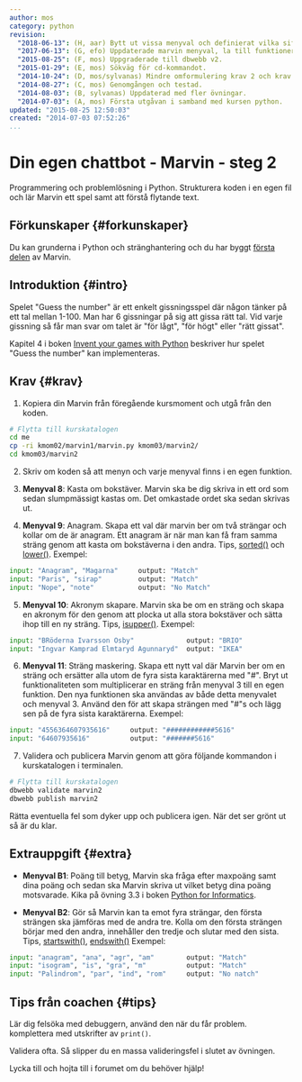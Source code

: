 ```yaml
---
author: mos
category: python
revision:
  "2018-06-13": (H, aar) Bytt ut vissa menyval och definierat vilka siffror valen är.
  "2017-06-13": (G, efo) Uppdaterade marvin menyval, la till funktioner och modul.
  "2015-08-25": (F, mos) Uppgraderade till dbwebb v2.
  "2015-01-29": (E, mos) Sökväg för cd-kommandot.
  "2014-10-24": (D, mos/sylvanas) Mindre omformulering krav 2 och krav 3.
  "2014-08-27": (C, mos) Genomgången och testad.
  "2014-08-03": (B, sylvanas) Uppdaterad med fler övningar.
  "2014-07-03": (A, mos) Första utgåvan i samband med kursen python.
updated: "2015-08-25 12:50:03"
created: "2014-07-03 07:52:26"
...
```

Din egen chattbot - Marvin - steg 2
==================================

Programmering och problemlösning i Python. Strukturera koden i en egen fil och lär Marvin ett spel samt att förstå flytande text.

<!--more-->


Förkunskaper {#forkunskaper}
-----------------------

Du kan grunderna i Python och stränghantering och du har byggt [första delen](uppgift/din-egen-chattbot-marvin-steg-1-v2) av Marvin.



Introduktion {#intro}
-----------------------

Spelet "Guess the number" är ett enkelt gissningsspel där någon tänker på ett tal mellan 1-100. Man har 6 gissningar på sig att gissa rätt tal. Vid varje gissning så får man svar om talet är "för lågt", "för högt" eller "rätt gissat".

Kapitel 4 i boken [Invent your games with Python](kunskap/boken-invent-your-own-computer-games-with-python) beskriver hur spelet "Guess the number" kan implementeras.



Krav {#krav}
-----------------------

1. Kopiera din Marvin från föregående kursmoment och utgå från den koden.

```bash
# Flytta till kurskatalogen
cd me
cp -ri kmom02/marvin1/marvin.py kmom03/marvin2/
cd kmom03/marvin2
```

2. Skriv om koden så att menyn och varje menyval finns i en egen funktion.

<!-- 3. Döp om nuvarande `marvin.py` till `main.py`. -->

<!-- 4. Skapa en ny fil `marvin.py` och lägg alla menyvalsfunktioner i denna nya Pythonmodul. Importera `marvin.py` i `main.py`. -->

<!-- 5. Menyval: Som löser spelet "Guess the number" där Marvin tänker på ett tal mellan 1-100 och spelaren ska gissa vilket det är. För varje gissning ska Marvin berätta om gissningen var högre eller lägre än det han tänkte på. Spelaren ska ha 6 gissningar på sig. -->

3. **Menyval 8**: Kasta om bokstäver. Marvin ska be dig skriva in ett ord som sedan slumpmässigt kastas om. Det omkastade ordet ska sedan skrivas ut.

4. **Menyval 9**: Anagram. Skapa ett val där marvin ber om två strängar och kollar om de är anagram. Ett anagram är när man kan få fram samma sträng genom att kasta om bokstäverna i den andra. Tips, [sorted()](https://docs.python.org/3/howto/sorting.html) och [lower()](https://docs.python.org/3/library/stdtypes.html#str.lower). Exempel:
```python
input: "Anagram", "Magarna"     output: "Match"
input: "Paris", "sirap"         output: "Match"
input: "Nope", "note"           output: "No Match"
```

5. **Menyval 10**: Akronym skapare. Marvin ska be om en sträng och skapa en akronym för den genom att plocka ut alla stora bokstäver och sätta ihop till en ny sträng. Tips, [isupper()](https://docs.python.org/3/library/stdtypes.html#str.isupper). Exempel:
```python
input: "BRöderna Ivarsson Osby"             output: "BRIO"
input: "Ingvar Kamprad Elmtaryd Agunnaryd"  output: "IKEA"
```

6. **Menyval 11**: Sträng maskering. Skapa ett nytt val där Marvin ber om en sträng och ersätter alla utom de fyra sista karaktärerna med "#". Bryt ut funktionaliteten som multiplicerar en sträng från menyval 3 till en egen funktion. Den nya funktionen ska användas av både detta menyvalet och menyval 3. Använd den för att skapa strängen med "#"s och lägg sen på de fyra sista karaktärerna. Exempel:
```python
input: "4556364607935616"     output: "############5616"
input: "64607935616"          output: "#######5616"
```

7. Validera och publicera Marvin genom att göra följande kommandon i kurskatalogen i terminalen.

```bash
# Flytta till kurskatalogen
dbwebb validate marvin2
dbwebb publish marvin2
```

Rätta eventuella fel som dyker upp och publicera igen. När det ser grönt ut så är du klar.



Extrauppgift {#extra}
-----------------------
<!-- * Kasta om bokstäver: Ha en fil med ett ord per rad och plocka fram ett av orden. Kasta om det och låt användaren gissa vilket det faktiska ordet är. -->

<!-- * Menyval: där Marvin i samma sträng skriver ut: dagens datum och nuvarande tid, hur han mår (slumpmässigt humör), ett heltal, samt ett floattal med 3 decimaler. Ge talen ett sammanhang i texten.
Strängen ska hämtas från en textfil som du själv skapar och formateras med ovanstående variabler. Notera att du i programmet inte ska ändra i filen. Kursrepot innehåller ett [exempel på strängformattering med fil](https://github.com/reechani/python/blob/master/example/marvin/format.py) som du kan använda som grund för denna uppgift. -->

* **Menyval B1**: Poäng till betyg, Marvin ska fråga efter maxpoäng samt dina poäng och sedan ska Marvin skriva ut vilket betyg dina poäng motsvarade. Kika på övning 3.3 i boken [Python for Informatics](kunskap/boken-python-for-informatics-exploring-information).

* **Menyval B2**: Gör så Marvin kan ta emot fyra strängar, den första strängen ska jämföras med de andra tre. Kolla om den första strängen börjar med den andra, innehåller den tredje och slutar med den sista. Tips, [startswith()](https://docs.python.org/3/library/stdtypes.html#str.startswith), [endswith()](https://docs.python.org/3/library/stdtypes.html#str.endswith) Exempel:
```python
input: "anagram", "ana", "agr", "am"        output: "Match"
input: "isogram", "is", "gra", "m"          output: "Match"
input: "Palindrom", "par", "ind", "rom"     output: "No natch"
```


Tips från coachen {#tips}
-----------------------

Lär dig felsöka med debuggern, använd den när du får problem. komplettera med utskrifter av `print()`.

Validera ofta. Så slipper du en massa valideringsfel i slutet av övningen.

Lycka till och hojta till i forumet om du behöver hjälp!
